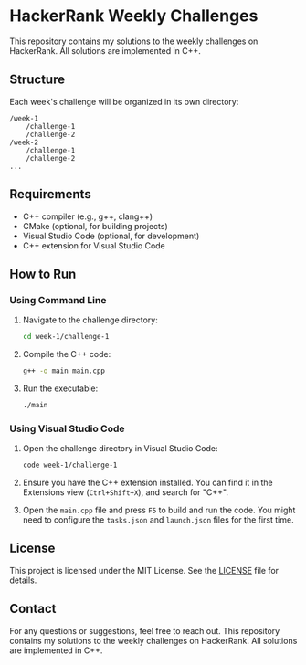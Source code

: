 # HackerRank Weekly Challenges
This repository contains my solutions to the weekly challenges on HackerRank. All solutions are implemented in C++.

## Structure

Each week's challenge will be organized in its own directory:

```
/week-1
    /challenge-1
    /challenge-2
/week-2
    /challenge-1
    /challenge-2
...
```

## Requirements

- C++ compiler (e.g., g++, clang++)
- CMake (optional, for building projects)
- Visual Studio Code (optional, for development)
- C++ extension for Visual Studio Code

## How to Run

### Using Command Line

1. Navigate to the challenge directory:
    ```sh
    cd week-1/challenge-1
    ```

2. Compile the C++ code:
    ```sh
    g++ -o main main.cpp
    ```

3. Run the executable:
    ```sh
    ./main
    ```

### Using Visual Studio Code

1. Open the challenge directory in Visual Studio Code:
    ```sh
    code week-1/challenge-1
    ```

2. Ensure you have the C++ extension installed. You can find it in the Extensions view (`Ctrl+Shift+X`), and search for "C++".

3. Open the `main.cpp` file and press `F5` to build and run the code. You might need to configure the `tasks.json` and `launch.json` files for the first time.

## License

This project is licensed under the MIT License. See the [LICENSE](LICENSE) file for details.

## Contact

For any questions or suggestions, feel free to reach out.
This repository contains my solutions to the weekly challenges on HackerRank. All solutions are implemented in C++.

